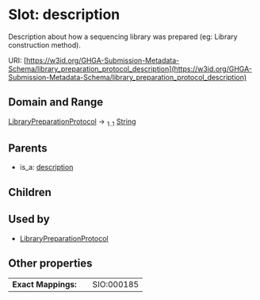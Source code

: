 
# Slot: description


Description about how a sequencing library was prepared (eg: Library construction method).

URI: [https://w3id.org/GHGA-Submission-Metadata-Schema/library_preparation_protocol_description](https://w3id.org/GHGA-Submission-Metadata-Schema/library_preparation_protocol_description)


## Domain and Range

[LibraryPreparationProtocol](LibraryPreparationProtocol.md) &#8594;  <sub>1..1</sub> [String](types/String.md)

## Parents

 *  is_a: [description](description.md)

## Children


## Used by

 * [LibraryPreparationProtocol](LibraryPreparationProtocol.md)

## Other properties

|  |  |  |
| --- | --- | --- |
| **Exact Mappings:** | | SIO:000185 |


